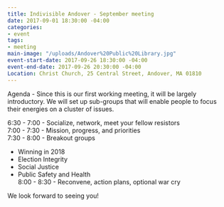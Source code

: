 ```yaml
---
title: Indivisible Andover - September meeting
date: 2017-09-01 18:30:00 -04:00
categories:
- event
tags:
- meeting
main-image: "/uploads/Andover%20Public%20Library.jpg"
event-start-date: 2017-09-26 18:30:00 -04:00
event-end-date: 2017-09-26 20:30:00 -04:00
Location: Christ Church, 25 Central Street, Andover, MA 01810
---
```


Agenda - Since this is our first working meeting, it will be largely introductory. We will set up sub-groups that will enable people to focus their energies on a cluster of issues. 

6:30 - 7:00 - Socialize, network, meet your fellow resistors<BR>
7:00 - 7:30 - Mission, progress, and priorities<BR>
7:30 - 8:00 - Breakout groups<BR>
 - Winning in 2018<BR>
 - Election Integrity<BR>
 - Social Justice<BR>
 - Public Safety and Health<BR>
8:00 - 8:30 - Reconvene, action plans, optional war cry<BR>

We look forward to seeing you!